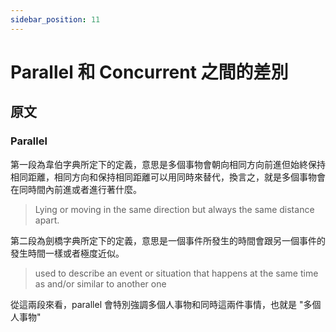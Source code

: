 ```yaml
---
sidebar_position: 11
---
```


# Parallel 和 Concurrent 之間的差別

## 原文

### Parallel 

第一段為韋伯字典所定下的定義，意思是多個事物會朝向相同方向前進但始終保持相同距離，相同方向和保持相同距離可以用同時來替代，換言之，就是多個事物會在同時間內前進或者進行著什麼。

> Lying or moving in the same direction but always the same distance apart.

第二段為劍橋字典所定下的定義，意思是一個事件所發生的時間會跟另一個事件的發生時間一樣或者極度近似。

> used to describe an event or situation that happens at the same time as and/or similar to another one

從這兩段來看，parallel 會特別強調多個人事物和同時這兩件事情，也就是 "多個人事物" 
